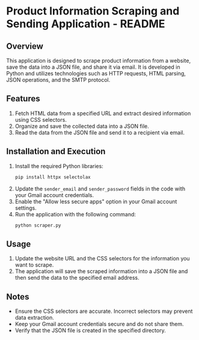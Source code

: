 # Product Information Scraping and Sending Application - README

## Overview
This application is designed to scrape product information from a website, save the data into a JSON file, and share it via email. It is developed in Python and utilizes technologies such as HTTP requests, HTML parsing, JSON operations, and the SMTP protocol.

## Features
1. Fetch HTML data from a specified URL and extract desired information using CSS selectors.
2. Organize and save the collected data into a JSON file.
3. Read the data from the JSON file and send it to a recipient via email.

## Installation and Execution
1. Install the required Python libraries:
   ```bash
   pip install httpx selectolax
   ```
2. Update the `sender_email` and `sender_password` fields in the code with your Gmail account credentials.
3. Enable the "Allow less secure apps" option in your Gmail account settings.
4. Run the application with the following command:
   ```bash
   python scraper.py
   ```

## Usage
1. Update the website URL and the CSS selectors for the information you want to scrape.
2. The application will save the scraped information into a JSON file and then send the data to the specified email address.

## Notes
- Ensure the CSS selectors are accurate. Incorrect selectors may prevent data extraction.
- Keep your Gmail account credentials secure and do not share them.
- Verify that the JSON file is created in the specified directory.


